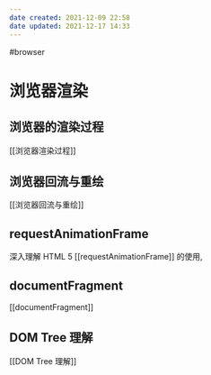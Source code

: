 ```yaml
---
date created: 2021-12-09 22:58
date updated: 2021-12-17 14:33
---
```

#browser

# 浏览器渲染


## 浏览器的渲染过程

[[浏览器渲染过程]]

## 浏览器回流与重绘

[[浏览器回流与重绘]]

## requestAnimationFrame

深入理解 HTML 5 [[requestAnimationFrame]] 的使用,

## documentFragment

[[documentFragment]]

## DOM Tree 理解

[[DOM Tree 理解]]
